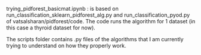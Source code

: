 trying_pidforest_basicmat.ipynb :  is based on run_classification_sklearn_pidforest_alg.py and run_classification_pyod.py of vatsalsharan/pidforest/code. 
The code runs the algorithm for 1 dataset (in this case a thyroid dataset for now).

The scripts folder contains .py files of the algorithms that I am currently trying to understand on how they properly work.
